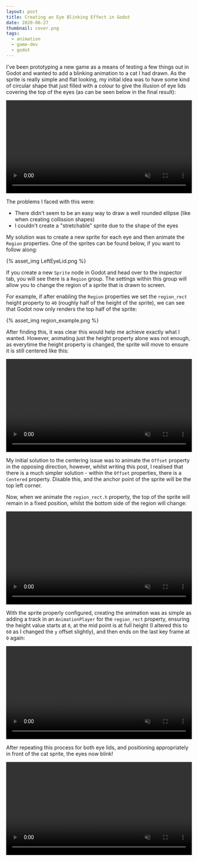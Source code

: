 ```yaml
---
layout: post
title: Creating an Eye Blinking Effect in Godot
date: 2020-06-27
thumbnail: cover.png
tags:
  - animation
  - game-dev
  - godot
---
```


I've been prototyping a new game as a means of testing a few things out in Godot and wanted to add a blinking animation to a cat I had drawn. As the sprite is really simple and flat looking, my initial idea was to have some kind of circular shape that just filled with a colour to give the illusion of eye lids covering the top of the eyes (as can be seen below in the final result):

<video width="100%" muted autoplay playsinline loop>
  <source src="{% asset_path blink.mp4 %}" type="video/mp4" />
  Your browser does not support the video tag.
</video>

The problems I faced with this were:

- There didn't seem to be an easy way to draw a well rounded ellipse (like when creating collission shapes)
- I couldn't create a "stretchable" sprite due to the shape of the eyes

My solution was to create a new sprite for each eye and then animate the `Region` properties. One of the sprites can be found below, if you want to follow along:

{% asset_img LeftEyeLid.png %}

If you create a new `Sprite` node in Godot and head over to the inspector tab, you will see there is a `Region` group. The settings within this group will allow you to change the region of a sprite that is drawn to screen.

For example, if after enabling the `Region` properties we set the `region_rect` height property to `40` (roughly half of the height of the sprite), we can see that Godot now only renders the top half of the sprite:

{% asset_img region_example.png %}

After finding this, it was clear this would help me achieve exactly what I wanted. However, animating just the height property alone was not enough, as everytime the height property is changed, the sprite will move to ensure it is still centered like this:

<video width="100%" muted autoplay playsinline loop>
  <source src="{% asset_path center_problem.mp4 %}" type="video/mp4" />
  Your browser does not support the video tag.
</video>

My initial solution to the centering issue was to animate the `Offset` property in the opposing direction, however, whilst writing this post, I realised that there is a much simpler solution - within the `Offset` properties, there is a `Centered` property. Disable this, and the anchor point of the sprite will be the top left corner.

Now, when we animate the `region_rect.h` property, the top of the sprite will remain in a fixed position, whilst the bottom side of the region will change:

<video width="100%" muted autoplay playsinline loop>
  <source src="{% asset_path uncentered.mp4 %}" type="video/mp4" />
  Your browser does not support the video tag.
</video>

With the sprite properly configured, creating the animation was as simple as adding a track in an `AnimationPlayer` for the `region_rect` property, ensuring the height value starts at `0`, at the mid point is at full height (I altered this to `60` as I changed the `y` offset slightly), and then ends on the last key frame at `0` again:

<video width="100%" muted autoplay playsinline loop>
  <source src="{% asset_path working-eyelid.mp4 %}" type="video/mp4" />
  Your browser does not support the video tag.
</video>

After repeating this process for both eye lids, and positioning appropriately in front of the cat sprite, the eyes now blink!

<video width="100%" muted autoplay playsinline loop>
  <source src="{% asset_path blink.mp4 %}" type="video/mp4" />
  Your browser does not support the video tag.
</video>